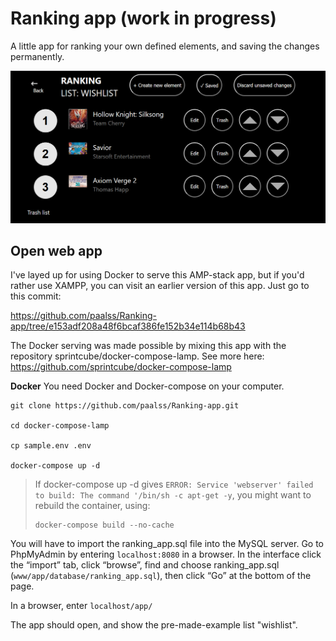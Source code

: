 # Ranking app (work in progress)
A little app for ranking your own defined elements, and saving the changes permanently.

![App_interface](www/app/images/app/app.png)

## Open web app
I've layed up for using Docker to serve this AMP-stack app, but if you'd rather use XAMPP, you can visit an earlier version of this app. Just go to this commit:

https://github.com/paalss/Ranking-app/tree/e153adf208a48f6bcaf386fe152b34e114b68b43

The Docker serving was made possible by mixing this app with the repository  sprintcube/docker-compose-lamp. See more here: https://github.com/sprintcube/docker-compose-lamp 

**Docker**
You need Docker and Docker-compose on your computer.

```
git clone https://github.com/paalss/Ranking-app.git

cd docker-compose-lamp

cp sample.env .env

docker-compose up -d
```

> If docker-compose up -d gives `ERROR: Service 'webserver' failed to build: The command '/bin/sh -c apt-get -y`, you might want to rebuild the container, using:
>
> ```
> docker-compose build --no-cache
> ```

You will have to import the ranking_app.sql file into the MySQL server. Go to PhpMyAdmin by entering `localhost:8080` in a browser. In the interface click the “import” tab, click “browse”, find and choose ranking_app.sql (`www/app/database/ranking_app.sql`), then click “Go” at the bottom of the page.

In a browser, enter `localhost/app/`

The app should open, and show the pre-made-example list "wishlist".